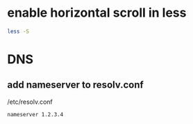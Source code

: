 # enable horizontal scroll in less
```bash
less -S
```

# DNS
## add nameserver to resolv.conf
/etc/resolv.conf
```
nameserver 1.2.3.4
```
